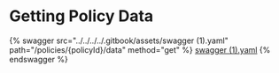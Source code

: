 # Getting Policy Data



{% swagger src="../../../../.gitbook/assets/swagger (1).yaml" path="/policies/{policyId}/data" method="get" %}
[swagger (1).yaml](<../../../../.gitbook/assets/swagger (1).yaml>)
{% endswagger %}
